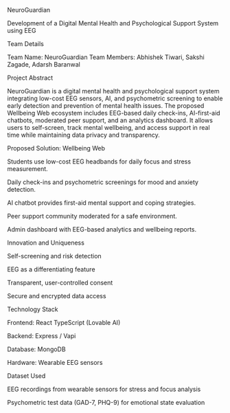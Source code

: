 NeuroGuardian

Development of a Digital Mental Health and Psychological Support System using EEG

Team Details

Team Name: NeuroGuardian
Team Members: Abhishek Tiwari, Sakshi Zagade, Adarsh Baranwal

Project Abstract

NeuroGuardian is a digital mental health and psychological support system integrating low-cost EEG sensors, AI, and psychometric screening to enable early detection and prevention of mental health issues.
The proposed Wellbeing Web ecosystem includes EEG-based daily check-ins, AI-first-aid chatbots, moderated peer support, and an analytics dashboard. It allows users to self-screen, track mental wellbeing, and access support in real time while maintaining data privacy and transparency.

Proposed Solution: Wellbeing Web

Students use low-cost EEG headbands for daily focus and stress measurement.

Daily check-ins and psychometric screenings for mood and anxiety detection.

AI chatbot provides first-aid mental support and coping strategies.

Peer support community moderated for a safe environment.

Admin dashboard with EEG-based analytics and wellbeing reports.

Innovation and Uniqueness

Self-screening and risk detection

EEG as a differentiating feature

Transparent, user-controlled consent

Secure and encrypted data access

Technology Stack

Frontend: React TypeScript (Lovable AI)

Backend: Express / Vapi

Database: MongoDB

Hardware: Wearable EEG sensors

Dataset Used

EEG recordings from wearable sensors for stress and focus analysis

Psychometric test data (GAD-7, PHQ-9) for emotional state evaluation
